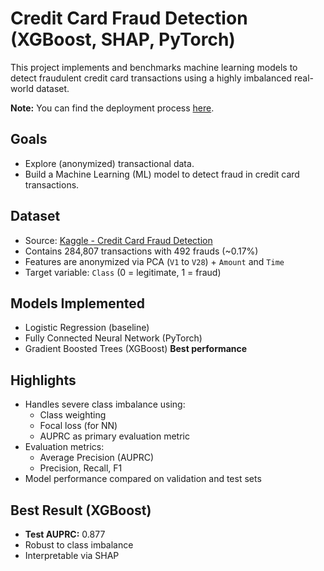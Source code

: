 # Credit Card Fraud Detection (XGBoost, SHAP, PyTorch)

This project implements and benchmarks machine learning models to detect fraudulent credit card transactions using a highly imbalanced real-world dataset.

**Note:** You can find the deployment process [here](https://github.com/soutogustavo/deployment-cc-fraud-detection).

## Goals

- Explore (anonymized) transactional data.
- Build a Machine Learning (ML) model to detect fraud in credit card transactions.

## Dataset

- Source: [Kaggle - Credit Card Fraud Detection](https://www.kaggle.com/datasets/mlg-ulb/creditcardfraud)
- Contains 284,807 transactions with 492 frauds (~0.17%)
- Features are anonymized via PCA (`V1` to `V28`) + `Amount` and `Time`
- Target variable: `Class` (0 = legitimate, 1 = fraud)

## Models Implemented

- Logistic Regression (baseline)
- Fully Connected Neural Network (PyTorch)
- Gradient Boosted Trees (XGBoost) **Best performance**

## Highlights

- Handles severe class imbalance using:
  - Class weighting
  - Focal loss (for NN)
  - AUPRC as primary evaluation metric
- Evaluation metrics:
  - Average Precision (AUPRC)
  - Precision, Recall, F1
- Model performance compared on validation and test sets

## Best Result (XGBoost)

- **Test AUPRC:** 0.877
- Robust to class imbalance
- Interpretable via SHAP
